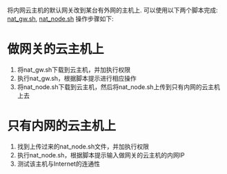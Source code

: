 将内网云主机的默认网关改到某台有外网的主机上. 可以使用以下两个脚本完成: [nat_gw.sh](https://raw.github.com/Zinway-Liu/l2sh/master/nat/nat_gw.sh), [nat_node.sh](https://raw.github.com/Zinway-Liu/l2sh/master/nat/nat_node.sh)
操作步骤如下:

# 做网关的云主机上
1. 将nat_gw.sh下载到云主机，并加执行权限
2. 执行nat_gw.sh，根据脚本提示进行相应操作
3. 将nat_node.sh下载到云主机，然后将nat_node.sh上传到只有内网的云主机上去

# 只有内网的云主机上
1. 找到上传过来的nat_node.sh文件，并加执行权限
2. 执行nat_node.sh，根据脚本提示输入做网关的云主机的内网IP
3. 测试该主机与Internet的连通性

